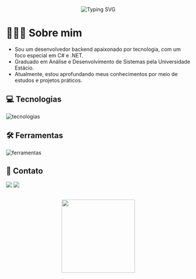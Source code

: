 <div align="center">
  <br>
  
  ![Typing SVG](https://readme-typing-svg.demolab.com/?font=Fira+Code&size=30&pause=1000&color=f5f5f5&center=true&width=600&lines=Bem-vindo(a),+eu+sou+o+Igor!) 
</div>



# 👨🏻‍💻 Sobre mim
- Sou um desenvolvedor backend apaixonado por tecnologia, com um foco especial em C# e .NET.
- Graduado em Análise e Desenvolvimento de Sistemas pela Universidade Estácio.
- Atualmente, estou aprofundando meus conhecimentos por meio de estudos e projetos práticos.


## 💻 Tecnologias

<div style="display: inline_block">
    <img align="center" alt="tecnologias" src="https://skillicons.dev/icons?i=dotnet,cs,typescript,html,css,sqlite,markdown">
</div>

## 🛠️ Ferramentas

<div style="display: inline_block">
    <img align="center" alt="ferramentas" src="https://skillicons.dev/icons?i=git,postman,vscode,visualstudio,obsidian,powershell">
</div>

## 🔗 Contato
<div style="display: inline_block">
    <a href="https://www.linkedin.com/in/igorsantiago" target="_blank"><img src="https://skillicons.dev/icons?i=linkedin"></a> 
    <a href="https://github.com/igorsantiiago" target="_blank"><img src="https://skillicons.dev/icons?i=github"></a> 
</div

---
## 


<div align="center">
  <img height="200" src="https://media4.giphy.com/media/qvdy4qcqagTpF3KpnF/giphy.gif"/>
</div>
